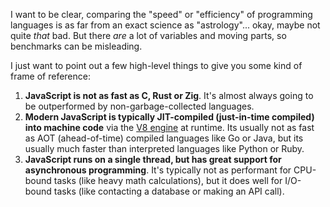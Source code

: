 I want to be clear, comparing the "speed" or "efficiency" of programming languages is as far from an exact science as "astrology"... okay, maybe not quite _that_ bad. But there _are_ a lot of variables and moving parts, so benchmarks can be misleading.

I just want to point out a few high-level things to give you some kind of frame of reference:

1. **JavaScript is not as fast as C, Rust or Zig**. It's almost always going to be outperformed by non-garbage-collected languages.
2. **Modern JavaScript is typically JIT-compiled (just-in-time compiled) into machine code** via the [V8 engine](https://v8.dev/) at runtime. Its usually not as fast as AOT (ahead-of-time) compiled languages like Go or Java, but its usually much faster than interpreted languages like Python or Ruby.
3. **JavaScript runs on a single thread, but has great support for asynchronous programming**. It's typically not as performant for CPU-bound tasks (like heavy math calculations), but it does well for I/O-bound tasks (like contacting a database or making an API call).